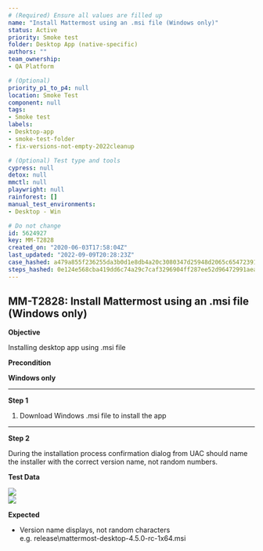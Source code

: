 ```yaml
---
# (Required) Ensure all values are filled up
name: "Install Mattermost using an .msi file (Windows only)"
status: Active
priority: Smoke test
folder: Desktop App (native-specific)
authors: ""
team_ownership: 
- QA Platform

# (Optional)
priority_p1_to_p4: null
location: Smoke Test
component: null
tags: 
- Smoke test
labels: 
- Desktop-app
- smoke-test-folder
- fix-versions-not-empty-2022cleanup

# (Optional) Test type and tools
cypress: null
detox: null
mmctl: null
playwright: null
rainforest: []
manual_test_environments: 
- Desktop - Win

# Do not change
id: 5624927
key: MM-T2828
created_on: "2020-06-03T17:58:04Z"
last_updated: "2022-09-09T20:28:23Z"
case_hashed: a479a855f236255da3b0d1e8db4a20c3080347d25948d2065c654723917bda39174c411f63b83922182ec20fbe1a2a37
steps_hashed: 0e124e568cba419dd6c74a29c7caf3296904ff287ee52d96472991aeaa380ba38b6bc921c544fd09d62c9f6a32ff3b97
---
```


<!-- (Auto-generated) Based on frontmatter's "key" and "name" -->

## MM-T2828: Install Mattermost using an .msi file (Windows only)

**Objective**

Installing desktop app using .msi file

**Precondition**

**Windows only**

---

**Step 1**

1. Download Windows .msi file to install the app

---

**Step 2**

During the installation process confirmation dialog from UAC should name the installer with the correct version name, not random numbers.

**Test Data**

![](https://smartbear-tm4j-prod-us-west-2-attachment-rich-text.s3.us-west-2.amazonaws.com/embedded-f3277290f945470c4add5d21ef3dc7ca7b74388fc7152bfb6b99ae58c66a95a8-1591206859437-Screen+Shot+2020-06-03+at+1.49.27+PM.png)\
![](https://smartbear-tm4j-prod-us-west-2-attachment-rich-text.s3.us-west-2.amazonaws.com/embedded-f3277290f945470c4add5d21ef3dc7ca7b74388fc7152bfb6b99ae58c66a95a8-1598310585910-1598310585909.png)

**Expected**

- Version name displays, not random characters\
  e.g. release\mattermost-desktop-4.5.0-rc-1x64.msi
